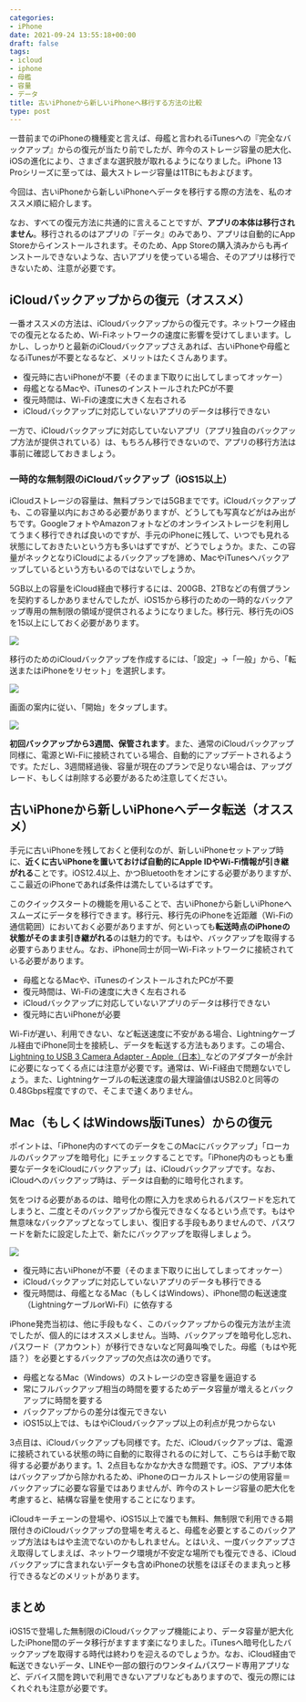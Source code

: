 ```yaml
---
categories:
- iPhone
date: 2021-09-24 13:55:18+00:00
draft: false
tags:
- icloud
- iphone
- 母艦
- 容量
- データ
title: 古いiPhoneから新しいiPhoneへ移行する方法の比較
type: post
---
```


一昔前までのiPhoneの機種変と言えば、母艦と言われるiTunesへの『完全なバックアップ』からの復元が当たり前でしたが、昨今のストレージ容量の肥大化、iOSの進化により、さまざまな選択肢が取れるようになりました。iPhone 13 Proシリーズに至っては、最大ストレージ容量は1TBにもおよびます。

今回は、古いiPhoneから新しいiPhoneへデータを移行する際の方法を、私のオススメ順に紹介します。

なお、すべての復元方法に共通的に言えることですが、**アプリの本体は移行されません**。移行されるのはアプリの『データ』のみであり、アプリは自動的にApp Storeからインストールされます。そのため、App Storeの購入済みからも再インストールできないような、古いアプリを使っている場合、そのアプリは移行できないため、注意が必要です。

## iCloudバックアップからの復元（オススメ）

一番オススメの方法は、iCloudバックアップからの復元です。ネットワーク経由での復元となるため、Wi-Fiネットワークの速度に影響を受けてしまいます。しかし、しっかりと最新のiCloudバックアップさえあれば、古いiPhoneや母艦となるiTunesが不要となるなど、メリットはたくさんあります。

* 復元時に古いiPhoneが不要（そのまま下取りに出してしまってオッケー）
* 母艦となるMacや、iTunesのインストールされたPCが不要
* 復元時間は、Wi-Fiの速度に大きく左右される
* iCloudバックアップに対応していないアプリのデータは移行できない

一方で、iCloudバックアップに対応していないアプリ（アプリ独自のバックアップ方法が提供されている）は、もちろん移行できないので、アプリの移行方法は事前に確認しておきましょう。

### 一時的な無制限のiCloudバックアップ（iOS15以上）

iCloudストレージの容量は、無料プランでは5GBまでです。iCloudバックアップも、この容量以内におさめる必要がありますが、どうしても写真などがはみ出がちです。GoogleフォトやAmazonフォトなどのオンラインストレージを利用してうまく移行できれば良いのですが、手元のiPhoneに残して、いつでも見れる状態にしておきたいという方も多いはずですが、どうでしょうか。また、この容量がネックとなりiCloudによるバックアップを諦め、MacやiTunesへバックアップしているという方もいるのではないでしょうか。

5GB以上の容量をiCloud経由で移行するには、200GB、2TBなどの有償プランを契約するしかありませんでしたが、iOS15から移行のための一時的なバックアップ専用の無制限の領域が提供されるようになりました。移行元、移行先のiOSを15以上にしておく必要があります。

![](134649090-3bdee927-01f8-44e9-a550-2c76d66b75b2.jpeg)

移行のためのiCloudバックアップを作成するには、「設定」→「一般」から、「転送またはiPhoneをリセット」を選択します。

![](134649131-ad43e8b2-20fe-4acd-b29c-fc3b9724a044.jpeg)

画面の案内に従い、「開始」をタップします。

![](134649148-fcc99fcc-0fe0-4ee4-9cc4-2d99185a6c18.jpeg)

**初回バックアップから3週間、保管されます**。また、通常のiCloudバックアップ同様に、電源とWi-Fiに接続されている場合、自動的にアップデートされるようです。ただし、3週間経過後、容量が現在のプランで足りない場合は、アップグレード、もしくは削除する必要があるため注意してください。

## 古いiPhoneから新しいiPhoneへデータ転送（オススメ）

手元に古いiPhoneを残しておくと便利なのが、新しいiPhoneセットアップ時に、**近くに古いiPhoneを置いておけば自動的にApple IDやWi-Fi情報が引き継がれる**ことです。iOS12.4以上、かつBluetoothをオンにする必要がありますが、ここ最近のiPhoneであれば条件は満たしているはずです。

このクイックスタートの機能を用いることで、古いiPhoneから新しいiPhoneへスムーズにデータを移行できます。移行元、移行先のiPhoneを近距離（Wi-Fiの通信範囲）においておく必要がありますが、何といっても**転送時点のiPhoneの状態がそのまま引き継がれる**のは魅力的です。もはや、バックアップを取得する必要すらありません。なお、iPhone同士が同一Wi-Fiネットワークに接続されている必要があります。

* 母艦となるMacや、iTunesのインストールされたPCが不要
* 復元時間は、Wi-Fiの速度に大きく左右される
* iCloudバックアップに対応していないアプリのデータは移行できない
* 復元時に古いiPhoneが必要

Wi-Fiが遅い、利用できない、など転送速度に不安がある場合、Lightningケーブル経由でiPhone同士を接続し、データを転送する方法もあります。この場合、[Lightning to USB 3 Camera Adapter - Apple（日本）](https://www.apple.com/jp/shop/product/MK0W2AM/A/lightning-usb-3%E3%82%AB%E3%83%A1%E3%83%A9%E3%82%A2%E3%83%80%E3%83%97%E3%82%BF)などのアダプターが余計に必要になってくる点には注意が必要です。通常は、Wi-Fi経由で問題ないでしょう。また、Lightningケーブルの転送速度の最大理論値はUSB2.0と同等の0.48Gbps程度ですので、そこまで速くありません。

## Mac（もしくはWindows版iTunes）からの復元

ポイントは、「iPhone内のすべてのデータをこのMacにバックアップ」「ローカルのバックアップを暗号化」にチェックすることです。「iPhone内のもっとも重要なデータをiCloudにバックアップ」は、iCloudバックアップです。なお、iCloudへのバックアップ時は、データは自動的に暗号化されます。

気をつける必要があるのは、暗号化の際に入力を求められるパスワードを忘れてしまうと、二度とそのバックアップから復元できなくなるという点です。もはや無意味なバックアップとなってしまい、復旧する手段もありませんので、パスワードを新たに設定した上で、新たにバックアップを取得しましょう。

![](134681011-23e3d566-b8fb-45da-914b-d029240fa6db.jpg)

* 復元時に古いiPhoneが不要（そのまま下取りに出してしまってオッケー）
* iCloudバックアップに対応していないアプリのデータも移行できる
* 復元時間は、母艦となるMac（もしくはWindows）、iPhone間の転送速度（LightningケーブルorWi-Fi）に依存する

iPhone発売当初は、他に手段もなく、このバックアップからの復元方法が主流でしたが、個人的にはオススメしません。当時、バックアップを暗号化し忘れ、パスワード（アカウント）が移行できないなど阿鼻叫喚でした。母艦（もはや死語？）を必要とするバックアップの欠点は次の通りです。

* 母艦となるMac（Windows）のストレージの空き容量を逼迫する
* 常にフルバックアップ相当の時間を要するためデータ容量が増えるとバックアップに時間を要する
* バックアップからの差分は復元できない
* iOS15以上では、もはやiCloudバックアップ以上の利点が見つからない

3点目は、iCloudバックアップも同様です。ただ、iCloudバックアップは、電源に接続されている状態の時に自動的に取得されるのに対して、こちらは手動で取得する必要があります。1、2点目もなかなか大きな問題です。iOS、アプリ本体はバックアップから除かれるため、iPhoneのローカルストレージの使用容量＝バックアップに必要な容量ではありませんが、昨今のストレージ容量の肥大化を考慮すると、結構な容量を使用することになります。

iCloudキーチェーンの登場や、iOS15以上で誰でも無料、無制限で利用できる期限付きのiCloudバックアップの登場を考えると、母艦を必要とするこのバックアップ方法はもはや主流でないのかもしれません。とはいえ、一度バックアップさえ取得してしまえば、ネットワーク環境が不安定な場所でも復元できる、iCloudバックアップに含まれないデータも含めiPhoneの状態をほぼそのまま丸っと移行できるなどのメリットがあります。

## まとめ

iOS15で登場した無制限のiCloudバックアップ機能により、データ容量が肥大化したiPhone間のデータ移行がますます楽になりました。iTunesへ暗号化したバックアップを取得する時代は終わりを迎えるのでしょうか。なお、iCloud経由で転送できないデータ、LINEや一部の銀行のワンタイムパスワード専用アプリなど、デバイス間を跨いで利用できないアプリなどもありますので、復元の際にはくれぐれも注意が必要です。